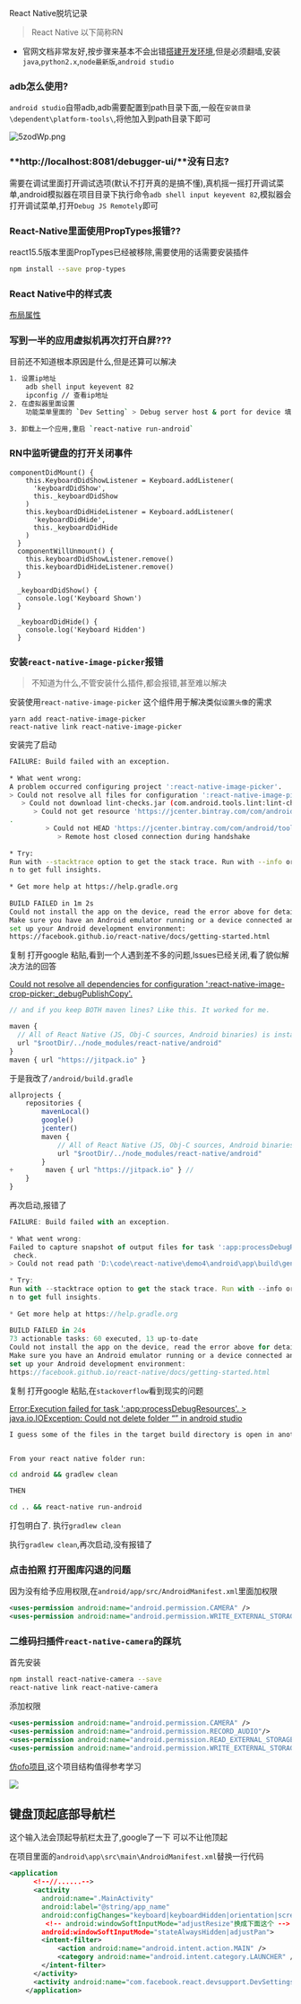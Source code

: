 React Native脱坑记录

> React Native 以下简称RN

- 官网文档非常友好,按步骤来基本不会出错[搭建开发环境](https://reactnative.cn/docs/getting-started.html),但是必须翻墙,安装`java`,`python2.x`,`node最新版`,`android studio`

### adb怎么使用?

`android studio`自带adb,adb需要配置到path目录下面,一般在`安装目录\dependent\platform-tools\`,将他加入到path目录下即可

![5zodWp.png](https://s1.ax2x.com/2018/11/21/5zodWp.png)

### **http://localhost:8081/debugger-ui/**没有日志?

需要在调试里面打开调试选项(默认不打开真的是搞不懂),真机摇一摇打开调试菜单,android模拟器在项目目录下执行命令`adb shell input keyevent 82`,模拟器会打开调试菜单,打开`Debug JS Remotely`即可

### React-Native里面使用PropTypes报错??

react15.5版本里面PropTypes已经被移除,需要使用的话需要安装插件

```bash
npm install --save prop-types
```





### React Native中的样式表

[布局属性](https://reactnative.cn/docs/layout-props/)



### 写到一半的应用虚拟机再次打开白屏???

目前还不知道根本原因是什么,但是还算可以解决

```bash
1. 设置ip地址
	adb shell input keyevent 82
	ipconfig // 查看ip地址
2. 在虚拟器里面设置
	功能菜单里面的 `Dev Setting` > Debug server host & port for device 填入 ip:8081
	
3. 卸载上一个应用,重启 `react-native run-android`
```



### RN中监听键盘的打开关闭事件

```react
componentDidMount() {
    this.KeyboardDidShowListener = Keyboard.addListener(
      'keyboardDidShow',
      this._keyboardDidShow
    )
    this.keyboardDidHideListener = Keyboard.addListener(
      'keyboardDidHide',
      this._keyboardDidHide
    )
  }
  componentWillUnmount() {
    this.keyboardDidShowListener.remove()
    this.keyboardDidHideListener.remove()
  }

  _keyboardDidShow() {
    console.log('Keyboard Shown')
  }

  _keyboardDidHide() {
    console.log('Keyboard Hidden')
  }
```



### 安装`react-native-image-picker`报错

> 不知道为什么,不管安装什么插件,都会报错,甚至难以解决

安装使用`react-native-image-picker` 这个组件用于解决类似`设置头像`的需求

```
yarn add react-native-image-picker
react-native link react-native-image-picker
```

安装完了启动

```bash
FAILURE: Build failed with an exception.                                                                                     
                                                                                                                             
* What went wrong:                                                                                                           
A problem occurred configuring project ':react-native-image-picker'.                                                         
> Could not resolve all files for configuration ':react-native-image-picker:classpath'.                                      
   > Could not download lint-checks.jar (com.android.tools.lint:lint-checks:25.2.3)                                          
      > Could not get resource 'https://jcenter.bintray.com/com/android/tools/lint/lint-checks/25.2.3/lint-checks-25.2.3.jar'
.                                                                                                                            
         > Could not HEAD 'https://jcenter.bintray.com/com/android/tools/lint/lint-checks/25.2.3/lint-checks-25.2.3.jar'.    
            > Remote host closed connection during handshake                                                                 
                                                                                                                             
* Try:                                                                                                                       
Run with --stacktrace option to get the stack trace. Run with --info or --debug option to get more log output. Run with --sca
n to get full insights.                                                                                                      
                                                                                                                             
* Get more help at https://help.gradle.org                                                                                   
                                                                                                                             
BUILD FAILED in 1m 2s                                                                                                        
Could not install the app on the device, read the error above for details.                                                   
Make sure you have an Android emulator running or a device connected and have                                                
set up your Android development environment:                                                                                 
https://facebook.github.io/react-native/docs/getting-started.html                                                            
```

复制 打开google 粘贴,看到一个人遇到差不多的问题,lssues已经关闭,看了貌似解决方法的回答

[Could not resolve all dependencies for configuration ':react-native-image-crop-picker:_debugPublishCopy'.](https://github.com/ivpusic/react-native-image-crop-picker/issues/574)

````JavaScript
// and if you keep BOTH maven lines? Like this. It worked for me.

maven {
  // All of React Native (JS, Obj-C sources, Android binaries) is installed from npm
  url "$rootDir/../node_modules/react-native/android"
}
maven { url "https://jitpack.io" }
````

于是我改了`/android/build.gradle`

```JavaScript
allprojects {
    repositories {
        mavenLocal()
        google()
        jcenter()
        maven {
            // All of React Native (JS, Obj-C sources, Android binaries) is installed from npm
            url "$rootDir/../node_modules/react-native/android"
        }
+        maven { url "https://jitpack.io" } // 
    }
}
```

再次启动,报错了

````JavaScript
FAILURE: Build failed with an exception.                                                                                     
                                                                                                                             
* What went wrong:                                                                                                           
Failed to capture snapshot of output files for task ':app:processDebugResources' property 'sourceOutputDir' during up-to-date
 check.                                                                                                                      
> Could not read path 'D:\code\react-native\demo4\android\app\build\generated\source\r\debug\android\arch\core'.             
                                                                                                                             
* Try:                                                                                                                       
Run with --stacktrace option to get the stack trace. Run with --info or --debug option to get more log output. Run with --sca
n to get full insights.                                                                                                      
                                                                                                                             
* Get more help at https://help.gradle.org                                                                                   
                                                                                                                             
BUILD FAILED in 24s                                                                                                          
73 actionable tasks: 60 executed, 13 up-to-date                                                                              
Could not install the app on the device, read the error above for details.                                                   
Make sure you have an Android emulator running or a device connected and have                                                
set up your Android development environment:                                                                                 
https://facebook.github.io/react-native/docs/getting-started.html                                                            
````

复制 打开google 粘贴,在`stackoverflow`看到现实的问题

[Error:Execution failed for task ':app:processDebugResources'. > java.io.IOException: Could not delete folder “” in android studio](https://stackoverflow.com/questions/35674066/errorexecution-failed-for-task-appprocessdebugresources-java-io-ioexcept)

````bash
I guess some of the files in the target build directory is open in another tool you use. Just a file handle open in the folder which has to be cleaned. The build task 'clean' wants to delete all the files in the build directory(normally 'target') and when it fails, the build fails.


From your react native folder run:

cd android && gradlew clean

THEN

cd .. && react-native run-android
````

打包明白了. 执行`gradlew clean`

执行`gradlew clean`,再次启动,没有报错了



### 点击拍照 打开图库闪退的问题

因为没有给予应用权限,在`android/app/src/AndroidManifest.xml`里面加权限

```xml
<uses-permission android:name="android.permission.CAMERA" />
<uses-permission android:name="android.permission.WRITE_EXTERNAL_STORAGE"/>
```



### 二维码扫插件`react-native-camera`的踩坑

首先安装

```bash
npm install react-native-camera --save
react-native link react-native-camera
```

添加权限

```xml
<uses-permission android:name="android.permission.CAMERA" />  
<uses-permission android:name="android.permission.RECORD_AUDIO"/>
<uses-permission android:name="android.permission.READ_EXTERNAL_STORAGE" />
<uses-permission android:name="android.permission.WRITE_EXTERNAL_STORAGE" />
```







[仿ofo项目](https://github.com/MarnoDev/react-native-ofo),这个项目结构值得参考学习

![](https://camo.githubusercontent.com/6d8f978492abcec89233a26c50bc704cdd79efdf/687474703a2f2f75706c6f61642d696d616765732e6a69616e7368752e696f2f75706c6f61645f696d616765732f3936303238332d656534663837366431363833616361352e6a70673f696d6167654d6f6772322f6175746f2d6f7269656e742f7374726970253743696d61676556696577322f322f772f31323430)



## 键盘顶起底部导航栏

这个输入法会顶起导航栏太丑了,google了一下 可以不让他顶起

在项目里面的`android\app\src\main\AndroidManifest.xml`替换一行代码

```xml
<application
      <!--//......-->
      <activity
        android:name=".MainActivity"
        android:label="@string/app_name"
        android:configChanges="keyboard|keyboardHidden|orientation|screenSize"
         <!-- android:windowSoftInputMode="adjustResize"换成下面这个 -->       
        android:windowSoftInputMode="stateAlwaysHidden|adjustPan">
        <intent-filter>
            <action android:name="android.intent.action.MAIN" />
            <category android:name="android.intent.category.LAUNCHER" />
        </intent-filter>
      </activity>
      <activity android:name="com.facebook.react.devsupport.DevSettingsActivity" />
    </application>
```

